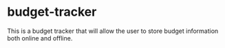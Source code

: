 # budget-tracker
This is a budget tracker that will allow the user to store budget information both online and offline.
